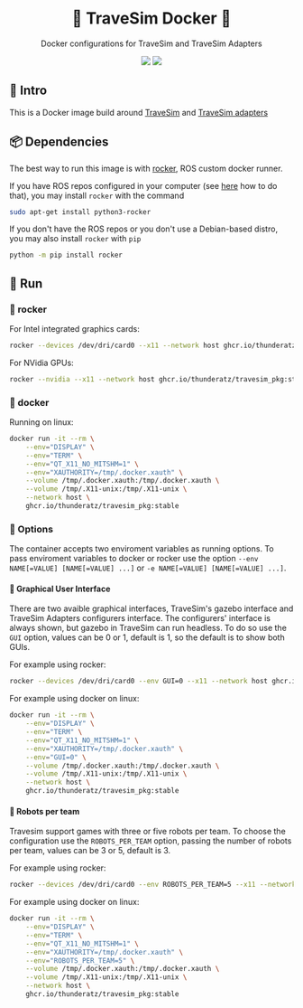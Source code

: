 <h1 align="center">🥅 TraveSim Docker 🐋</h1>
<p align="center">Docker configurations for TraveSim and TraveSim Adapters</p>

<p align="center">

<img src="https://img.shields.io/badge/ROS%20version-noetic-informational?style=for-the-badge" href="http://wiki.ros.org/noetic"/>
<img src="https://img.shields.io/badge/Gazebo%20version-11-important?style=for-the-badge" href="http://gazebosim.org/"/>

</p>

## 🎈 Intro

This is a Docker image build around [TraveSim](https://github.com/ThundeRatz/travesim) and [TraveSim adapters](https://github.com/ThundeRatz/travesim_adapters)

## 📦 Dependencies

The best way to run this image is with [rocker](https://github.com/osrf/rocker), ROS custom docker runner.

If you have ROS repos configured in your computer (see [here](http://wiki.ros.org/noetic/Installation/Ubuntu#Installation.2FUbuntu.2FSources.Configure_your_Ubuntu_repositories) how to do that), you may install `rocker` with the command

```bash
sudo apt-get install python3-rocker
```

If you don't have the ROS repos or you don't use a Debian-based distro, you may also install `rocker` with `pip`

```bash
python -m pip install rocker
```

## 🏁 Run

### 🤖 rocker

For Intel integrated graphics cards:

```bash
rocker --devices /dev/dri/card0 --x11 --network host ghcr.io/thunderatz/travesim_pkg:stable
```

For NVidia GPUs:

```bash
rocker --nvidia --x11 --network host ghcr.io/thunderatz/travesim_pkg:stable
```

### 🐋 docker

Running on linux:

```bash
docker run -it --rm \
    --env="DISPLAY" \
    --env="TERM" \
    --env="QT_X11_NO_MITSHM=1" \
    --env="XAUTHORITY=/tmp/.docker.xauth" \
    --volume /tmp/.docker.xauth:/tmp/.docker.xauth \
    --volume /tmp/.X11-unix:/tmp/.X11-unix \
    --network host \
    ghcr.io/thunderatz/travesim_pkg:stable
```

### 🔧 Options

The container accepts two enviroment variables as running options. To pass enviroment variables to docker or rocker use the option `--env NAME[=VALUE] [NAME[=VALUE] ...]` or `-e NAME[=VALUE] [NAME[=VALUE] ...]`.

#### 🚸 Graphical User Interface

There are two avaible graphical interfaces, TraveSim's gazebo interface and TraveSim Adapters configurers interface. The configurers' interface is always shown, but gazebo in TraveSim can run headless. To do so use the `GUI` option, values can be 0 or 1, default is 1, so the default is to show both GUIs.

For example using rocker:

```bash
rocker --devices /dev/dri/card0 --env GUI=0 --x11 --network host ghcr.io/thunderatz/travesim_pkg:stable
```

For example using docker on linux:

```bash
docker run -it --rm \
    --env="DISPLAY" \
    --env="TERM" \
    --env="QT_X11_NO_MITSHM=1" \
    --env="XAUTHORITY=/tmp/.docker.xauth" \
    --env="GUI=0" \
    --volume /tmp/.docker.xauth:/tmp/.docker.xauth \
    --volume /tmp/.X11-unix:/tmp/.X11-unix \
    --network host \
    ghcr.io/thunderatz/travesim_pkg:stable
```

#### 🔢 Robots per team

Travesim support games with three or five robots per team. To choose the configuration use the `ROBOTS_PER_TEAM` option, passing the number of robots per team, values can be 3 or 5, default is 3.

For example using rocker:

```bash
rocker --devices /dev/dri/card0 --env ROBOTS_PER_TEAM=5 --x11 --network host ghcr.io/thunderatz/travesim_pkg:stable
```

For example using docker on linux:

```bash
docker run -it --rm \
    --env="DISPLAY" \
    --env="TERM" \
    --env="QT_X11_NO_MITSHM=1" \
    --env="XAUTHORITY=/tmp/.docker.xauth" \
    --env="ROBOTS_PER_TEAM=5" \
    --volume /tmp/.docker.xauth:/tmp/.docker.xauth \
    --volume /tmp/.X11-unix:/tmp/.X11-unix \
    --network host \
    ghcr.io/thunderatz/travesim_pkg:stable
```
